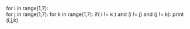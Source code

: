 


for i in range(1,7):  
    for j in range(1,7):
        for k in range(1,7):
            if( i != k ) and (i != j) and (j != k):
                print (i,j,k)
                
